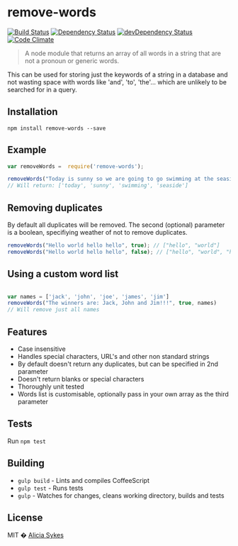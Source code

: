 
# remove-words

[![Build Status](https://travis-ci.org/Lissy93/remove-words.svg?branch=dev)](https://travis-ci.org/Lissy93/remove-words)
[![Dependency Status](https://david-dm.org/lissy93/remove-words.svg)](https://david-dm.org/lissy93/remove-words)
[![devDependency Status](https://david-dm.org/lissy93/remove-words/dev-status.svg)](https://david-dm.org/lissy93/remove-words#info=devDependencies)
[![Code Climate](https://codeclimate.com/github/Lissy93/remove-words/badges/gpa.svg)](https://codeclimate.com/github/Lissy93/remove-words)


>A node module that returns an array of all words in a string that are not a pronoun or generic words.

This can be used for storing just the keywords of a string in a database and not wasting space with words like 'and', 'to', 'the'... which are unlikely to be searched for in a query.


## Installation
```npm install remove-words --save```


## Example
```javascript
var removeWords =  require('remove-words');

removeWords("Today is sunny so we are going to go swimming at the seaside");
// Will return: ['today', 'sunny', 'swimming', 'seaside']


```

## Removing duplicates
By default all duplicates will be removed. The second (optional) parameter is a
boolean, specifiying weather of not to remove duplicates.

```javascript
removeWords("Hello world hello hello", true); // ["hello", "world"]
removeWords("Hello world hello hello", false); // ["hello", "world", "hello", "hello"]
```

## Using a custom word list
```javascript

var names = ['jack', 'john', 'joe', 'james', 'jim']
removeWords("The winners are: Jack, John and Jim!!!", true, names)
// Will remove just all names
```

## Features
- Case insensitive
- Handles special characters, URL's and other non standard strings
- By default doesn't return any duplicates, but can be specified in 2nd parameter
- Doesn't return blanks or special characters
- Thoroughly unit tested
- Words list is customisable, optionally pass in your own array as the third parameter


## Tests
Run ```npm test```


## Building
- `gulp build` - Lints and compiles CoffeeScript
- `gulp test` - Runs tests
- `gulp` - Watches for changes, cleans working directory, builds and tests


## License
MIT � [Alicia Sykes](http://aliciasykes.com)

